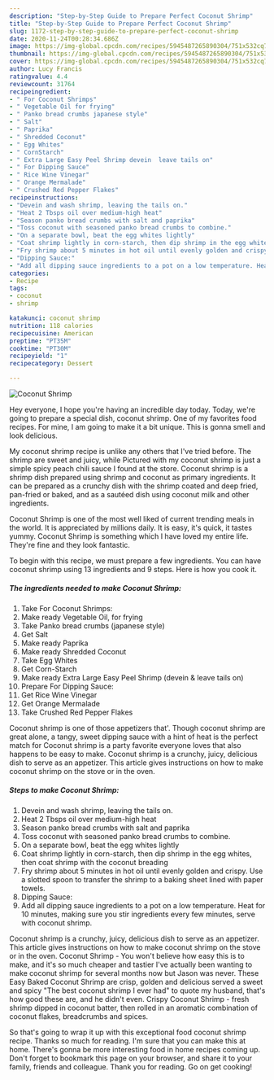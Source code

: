 ```yaml
---
description: "Step-by-Step Guide to Prepare Perfect Coconut Shrimp"
title: "Step-by-Step Guide to Prepare Perfect Coconut Shrimp"
slug: 1172-step-by-step-guide-to-prepare-perfect-coconut-shrimp
date: 2020-11-24T00:28:34.686Z
image: https://img-global.cpcdn.com/recipes/5945487265890304/751x532cq70/coconut-shrimp-recipe-main-photo.jpg
thumbnail: https://img-global.cpcdn.com/recipes/5945487265890304/751x532cq70/coconut-shrimp-recipe-main-photo.jpg
cover: https://img-global.cpcdn.com/recipes/5945487265890304/751x532cq70/coconut-shrimp-recipe-main-photo.jpg
author: Lucy Francis
ratingvalue: 4.4
reviewcount: 31764
recipeingredient:
- " For Coconut Shrimps"
- " Vegetable Oil for frying"
- " Panko bread crumbs japanese style"
- " Salt"
- " Paprika"
- " Shredded Coconut"
- " Egg Whites"
- " CornStarch"
- " Extra Large Easy Peel Shrimp devein  leave tails on"
- " For Dipping Sauce"
- " Rice Wine Vinegar"
- " Orange Mermalade"
- " Crushed Red Pepper Flakes"
recipeinstructions:
- "Devein and wash shrimp, leaving the tails on."
- "Heat 2 Tbsps oil over medium-high heat"
- "Season panko bread crumbs with salt and paprika"
- "Toss coconut with seasoned panko bread crumbs to combine."
- "On a separate bowl, beat the egg whites lightly"
- "Coat shrimp lightly in corn-starch, then dip shrimp in the egg whites, then coat shrimp with the coconut breading"
- "Fry shrimp about 5 minutes in hot oil until evenly golden and crispy. Use a slotted spoon to transfer the shrimp to a baking sheet lined with paper towels."
- "Dipping Sauce:"
- "Add all dipping sauce ingredients to a pot on a low temperature. Heat for 10 minutes, making sure you stir ingredients every few minutes, serve with coconut shrimp."
categories:
- Recipe
tags:
- coconut
- shrimp

katakunci: coconut shrimp 
nutrition: 118 calories
recipecuisine: American
preptime: "PT35M"
cooktime: "PT30M"
recipeyield: "1"
recipecategory: Dessert

---
```



![Coconut Shrimp](https://img-global.cpcdn.com/recipes/5945487265890304/751x532cq70/coconut-shrimp-recipe-main-photo.jpg)

Hey everyone, I hope you're having an incredible day today. Today, we're going to prepare a special dish, coconut shrimp. One of my favorites food recipes. For mine, I am going to make it a bit unique. This is gonna smell and look delicious.

My coconut shrimp recipe is unlike any others that I&#39;ve tried before. The shrimp are sweet and juicy, while Pictured with my coconut shrimp is just a simple spicy peach chili sauce I found at the store. Coconut shrimp is a shrimp dish prepared using shrimp and coconut as primary ingredients. It can be prepared as a crunchy dish with the shrimp coated and deep fried, pan-fried or baked, and as a sautéed dish using coconut milk and other ingredients.

Coconut Shrimp is one of the most well liked of current trending meals in the world. It is appreciated by millions daily. It is easy, it's quick, it tastes yummy. Coconut Shrimp is something which I have loved my entire life. They're fine and they look fantastic.


To begin with this recipe, we must prepare a few ingredients. You can have coconut shrimp using 13 ingredients and 9 steps. Here is how you cook it.

<!--inarticleads1-->

##### The ingredients needed to make Coconut Shrimp:

1. Take  For Coconut Shrimps:
1. Make ready  Vegetable Oil, for frying
1. Take  Panko bread crumbs (japanese style)
1. Get  Salt
1. Make ready  Paprika
1. Make ready  Shredded Coconut
1. Take  Egg Whites
1. Get  Corn-Starch
1. Make ready  Extra Large Easy Peel Shrimp (devein &amp; leave tails on)
1. Prepare  For Dipping Sauce:
1. Get  Rice Wine Vinegar
1. Get  Orange Mermalade
1. Take  Crushed Red Pepper Flakes


Coconut shrimp is one of those appetizers that&#39;. Though coconut shrimp are great alone, a tangy, sweet dipping sauce with a hint of heat is the perfect match for Coconut shrimp is a party favorite everyone loves that also happens to be easy to make. Coconut shrimp is a crunchy, juicy, delicious dish to serve as an appetizer. This article gives instructions on how to make coconut shrimp on the stove or in the oven. 

<!--inarticleads2-->

##### Steps to make Coconut Shrimp:

1. Devein and wash shrimp, leaving the tails on.
1. Heat 2 Tbsps oil over medium-high heat
1. Season panko bread crumbs with salt and paprika
1. Toss coconut with seasoned panko bread crumbs to combine.
1. On a separate bowl, beat the egg whites lightly
1. Coat shrimp lightly in corn-starch, then dip shrimp in the egg whites, then coat shrimp with the coconut breading
1. Fry shrimp about 5 minutes in hot oil until evenly golden and crispy. Use a slotted spoon to transfer the shrimp to a baking sheet lined with paper towels.
1. Dipping Sauce:
1. Add all dipping sauce ingredients to a pot on a low temperature. Heat for 10 minutes, making sure you stir ingredients every few minutes, serve with coconut shrimp.


Coconut shrimp is a crunchy, juicy, delicious dish to serve as an appetizer. This article gives instructions on how to make coconut shrimp on the stove or in the oven. Coconut Shrimp - You won&#39;t believe how easy this is to make, and it&#39;s so much cheaper and tastier I&#39;ve actually been wanting to make coconut shrimp for several months now but Jason was never. These Easy Baked Coconut Shrimp are crisp, golden and delicious served a sweet and spicy &#34;The best coconut shrimp I ever had&#34; to quote my husband, that&#39;s how good these are, and he didn&#39;t even. Crispy Coconut Shrimp - fresh shrimp dipped in coconut batter, then rolled in an aromatic combination of coconut flakes, breadcrumbs and spices. 

So that's going to wrap it up with this exceptional food coconut shrimp recipe. Thanks so much for reading. I'm sure that you can make this at home. There's gonna be more interesting food in home recipes coming up. Don't forget to bookmark this page on your browser, and share it to your family, friends and colleague. Thank you for reading. Go on get cooking!
